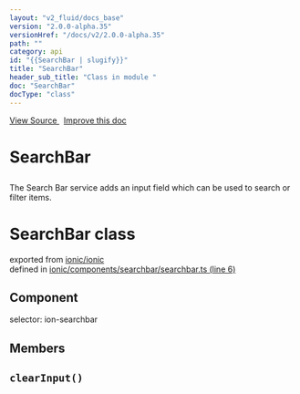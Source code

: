 ```yaml
---
layout: "v2_fluid/docs_base"
version: "2.0.0-alpha.35"
versionHref: "/docs/v2/2.0.0-alpha.35"
path: ""
category: api
id: "{{SearchBar | slugify}}"
title: "SearchBar"
header_sub_title: "Class in module "
doc: "SearchBar"
docType: "class"
---
```



<div class="improve-docs">
  <a href='http://github.com/driftyco/ionic2/tree/master/ionic/components/searchbar/searchbar.ts#L5'>
    View Source
  </a>
  &nbsp;
  <a href='http://github.com/driftyco/ionic2/edit/master/ionic/components/searchbar/searchbar.ts#L5'>
    Improve this doc
  </a>
</div>




<h1 class="api-title">

  SearchBar



</h1>





<p>The Search Bar service adds an input field which can be used to search or filter items.</p>


<h1 class="class export">SearchBar <span class="type">class</span></h1>
<p class="module">exported from <a href='undefined'>ionic/ionic</a><br/>
defined in <a href="https://github.com/driftyco/ionic2/tree/master/ionic/components/searchbar/searchbar.ts#L6-L143">ionic/components/searchbar/searchbar.ts (line 6)</a>
</p>
<h2>Component</h2>
  <span>selector: ion-searchbar</span>


## Members

<div id="clearInput"></div>
<h2>
  <code>clearInput()</code>

</h2>












